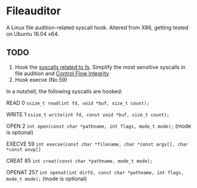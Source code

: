 # Fileauditor
A Linux file audition-related syscall hook. Altered from X86, getting tested on Ubuntu 16.04 x64.
## TODO
1. Hook the [syscalls related to fs](http://linasm.sourceforge.net/docs/syscalls/filesystem.php). Simplify the most sensitive syscalls in file audition and [Control Flow Integrity](https://www.cc.gatech.edu/~hhu86/papers/ucfi.pdf)
2. Hook execve (No.59)

In a nutshell, the following syscalls are hooked:

READ 0 `ssize_t read(int fd, void *buf, size_t count);`

WRITE 1 `ssize_t write(int fd, const void *buf, size_t count);`

OPEN 2 `int open(const char *pathname, int flags, mode_t mode);` (mode is optional)

EXECVE 59 `int execve(const char *filename, char *const argv[], char *const envp[]`

CREAT 85 `int creat(const char *pathname, mode_t mode);`

OPENAT 257 `int openat(int dirfd, const char *pathname, int flags, mode_t mode);` (mode is optional)

